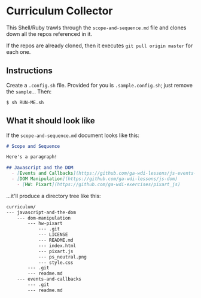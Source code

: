 # Curriculum Collector

This Shell/Ruby trawls through the `scope-and-sequence.md` file and clones down all the repos referenced in it.

If the repos are already cloned, then it executes `git pull origin master` for each one.

## Instructions

Create a `.config.sh` file. Provided for you is `.sample.config.sh`; just remove the `sample.`. Then:

```
$ sh RUN-ME.sh
```

## What it should look like

If the `scope-and-sequence.md` document looks like this:

```md
# Scope and Sequence

Here's a paragraph!

## Javascript and the DOM
  - [Events and Callbacks](https://github.com/ga-wdi-lessons/js-events-callbacks)
  - [DOM Manipulation](https://github.com/ga-wdi-lessons/js-dom)
    - [HW: Pixart](https://github.com/ga-wdi-exercises/pixart_js)
```

...it'll produce a directory tree like this:

```txt
curriculum/
--- javascript-and-the-dom
    --- dom-manipulation
        --- hw-pixart
            --- .git
            --- LICENSE
            --- README.md
            --- index.html
            --- pixart.js
            --- ps_neutral.png
            --- style.css
        --- .git
        --- readme.md
    --- events-and-callbacks
        --- .git
        --- readme.md
```
